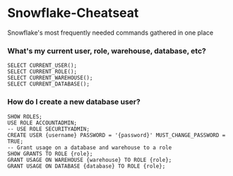 # Snowflake-Cheatseat
Snowflake's most frequently needed commands gathered in one place

### What's my current user, role, warehouse, database, etc?
```
SELECT CURRENT_USER();
SELECT CURRENT_ROLE();
SELECT CURRENT_WAREHOUSE();
SELECT CURRENT_DATABASE();
```
### How do I create a new database user?
```
SHOW ROLES;
USE ROLE ACCOUNTADMIN;
-- USE ROLE SECURITYADMIN;
CREATE USER {username} PASSWORD = '{password}' MUST_CHANGE_PASSWORD = TRUE;
-- Grant usage on a database and warehouse to a role
SHOW GRANTS TO ROLE {role};
GRANT USAGE ON WAREHOUSE {warehouse} TO ROLE {role};
GRANT USAGE ON DATABASE {database} TO ROLE {role};
```
